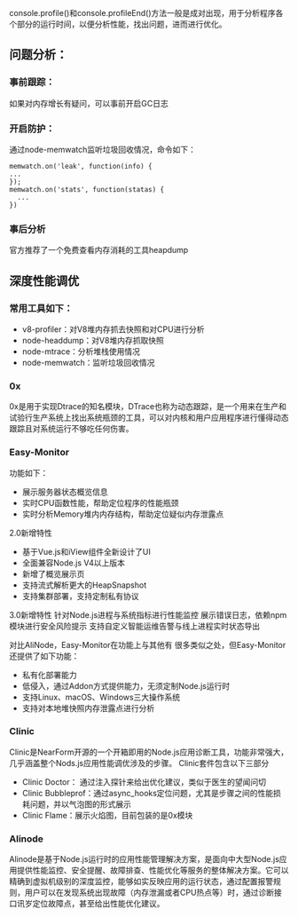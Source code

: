 console.profile()和console.profileEnd()方法一般是成对出现，用于分析程序各个部分的运行时间，以便分析性能，找出问题，进而进行优化。

## 问题分析：
### 事前跟踪：
如果对内存增长有疑问，可以事前开启GC日志

### 开启防护：
通过node-memwatch监听垃圾回收情况，命令如下：
<pre><code>memwatch.on('leak', function(info) {
...
});
memwatch.on('stats', function(statas) {
  ...
})
</code></pre>
### 事后分析
官方推荐了一个免费查看内存消耗的工具heapdump


## 深度性能调优
### 常用工具如下：
+ v8-profiler：对V8堆内存抓去快照和对CPU进行分析
+ node-headdump：对V8堆内存抓取快照
+ node-mtrace：分析堆栈使用情况
+ node-memwatch：监听垃圾回收情况

### 0x
0x是用于实现Dtrace的知名模块，DTrace也称为动态跟踪，是一个用来在生产和试验行生产系统上找出系统瓶颈的工具，可以对内核和用户应用程序进行懂得动态跟踪且对系统运行不够吃任何伤害。

### Easy-Monitor
功能如下：
+ 展示服务器状态概览信息
+ 实时CPU函数性能，帮助定位程序的性能瓶颈
+ 实时分析Memory堆内内存结构，帮助定位疑似内存泄露点

2.0新增特性
+ 基于Vue.js和iView组件全新设计了UI
+ 全面兼容Node.js V4以上版本
+ 新增了概览展示页
+ 支持流式解析更大的HeapSnapshot
+ 支持集群部署，支持定制私有协议
  
3.0新增特性
针对Node.js进程与系统指标进行性能监控
展示错误日志，依赖npm模块进行安全风险提示
支持自定义智能运维告警与线上进程实时状态导出

对比AliNode，Easy-Monitor在功能上与其他有 很多类似之处，但Easy-Monitor还提供了如下功能：
+ 私有化部署能力
+ 低侵入，通过Addon方式提供能力，无须定制Node.js运行时
+ 支持Linux、macOS、Windows三大操作系统
+ 支持对本地堆快照内存泄露点进行分析

### Clinic
Clinic是NearForm开源的一个开箱即用的Node.js应用诊断工具，功能非常强大，几乎涵盖整个Nods.js应用性能调优涉及的步骤。
Clinic套件包含以下三部分
+ Clinic Doctor： 通过注入探针来给出优化建议，类似于医生的望闻问切
+ Clinic Bubbleprof：通过async_hooks定位问题，尤其是步骤之间的性能损耗问题，并以气泡图的形式展示
+ Clinic Flame：展示火焰图，目前包装的是0x模块

### Alinode
Alinode是基于Node.js运行时的应用性能管理解决方案，是面向中大型Node.js应用提供性能监控、安全提醒、故障排查、性能优化等服务的整体解决方案。它可以精确到虚拟机级别的深度监控，能够如实反映应用的运行状态，通过配置报警规则，用户可以在发现系统出现故障（内存泄漏或者CPU热点等）时，通过诊断接口讯岁定位故障点，甚至给出性能优化建议。



